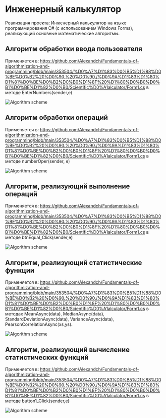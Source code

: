 # Инженерный калькулятор

Реализация проекта: Инженерный калькулятор на языке программирования C# (с использованием Windows Forms), реализующий основные математические алгоритмы. 

## Алгоритм обработки ввода пользователя

Применяется в: https://github.com/Alexandch/Fundamentals-of-algorithmization-and-programming/blob/main/353504/%D0%A7%D1%83%D0%B5%D1%88%D0%BE%D0%B2%20%D0%90.%20%D0%90./%D0%9A%D1%83%D1%80%D1%81%D0%BE%D0%B2%D0%B0%D1%8F%20%D1%80%D0%B0%D0%B1%D0%BE%D1%82%D0%B0/Scientific%D0%A1alculator/Form1.cs в методе EnterNumbers(sender,e)

![Algorithm scheme](schemes/1.png)


## Алгоритм обработки операций

Применяется в: https://github.com/Alexandch/Fundamentals-of-algorithmization-and-programming/blob/main/353504/%D0%A7%D1%83%D0%B5%D1%88%D0%BE%D0%B2%20%D0%90.%20%D0%90./%D0%9A%D1%83%D1%80%D1%81%D0%BE%D0%B2%D0%B0%D1%8F%20%D1%80%D0%B0%D0%B1%D0%BE%D1%82%D0%B0/Scientific%D0%A1alculator/Form1.cs в методе numberOper(sender, e)

![Algorithm scheme](schemes/2.png)

## Алгоритм, реализующий выполнение операций

Применяется в: https://github.com/Alexandch/Fundamentals-of-algorithmization-and-programming/blob/main/353504/%D0%A7%D1%83%D0%B5%D1%88%D0%BE%D0%B2%20%D0%90.%20%D0%90./%D0%9A%D1%83%D1%80%D1%81%D0%BE%D0%B2%D0%B0%D1%8F%20%D1%80%D0%B0%D0%B1%D0%BE%D1%82%D0%B0/Scientific%D0%A1alculator/Form1.cs в методе btnEqual_Click(sender,e)

![Algorithm scheme](schemes/3.png)

## Алгоритм, реализующий статистические функции

Применяется в: https://github.com/Alexandch/Fundamentals-of-algorithmization-and-programming/blob/main/353504/%D0%A7%D1%83%D0%B5%D1%88%D0%BE%D0%B2%20%D0%90.%20%D0%90./%D0%9A%D1%83%D1%80%D1%81%D0%BE%D0%B2%D0%B0%D1%8F%20%D1%80%D0%B0%D0%B1%D0%BE%D1%82%D0%B0/Scientific%D0%A1alculator/Form1.cs в методах MeanAsync(data), MedianAsync(data), StandardDeviationAsync(data), VarianceAsync(data), PearsonCorrelationAsync(xs,ys).

![Algorithm scheme](schemes/4.png)

## Алгоритм, реализующий вычисление статистических функций

Применяется в: https://github.com/Alexandch/Fundamentals-of-algorithmization-and-programming/blob/main/353504/%D0%A7%D1%83%D0%B5%D1%88%D0%BE%D0%B2%20%D0%90.%20%D0%90./%D0%9A%D1%83%D1%80%D1%81%D0%BE%D0%B2%D0%B0%D1%8F%20%D1%80%D0%B0%D0%B1%D0%BE%D1%82%D0%B0/Scientific%D0%A1alculator/Form1.cs в методе button1_Click(sender,e)

![Algorithm scheme](schemes/5.png)

